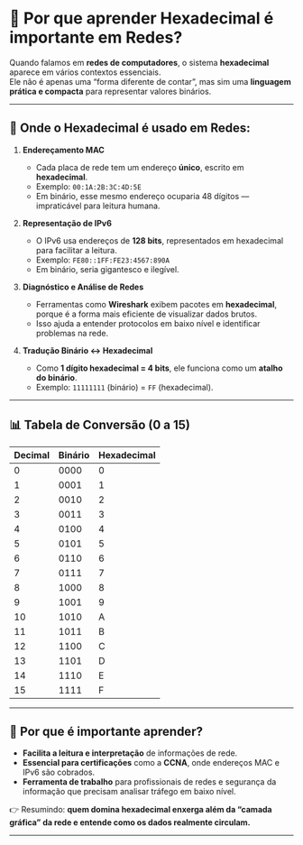 # 🔢 Por que aprender Hexadecimal é importante em Redes?

Quando falamos em **redes de computadores**, o sistema **hexadecimal** aparece em vários contextos essenciais.  
Ele não é apenas uma “forma diferente de contar”, mas sim uma **linguagem prática e compacta** para representar valores binários.

---

## 📌 Onde o Hexadecimal é usado em Redes:

1. **Endereçamento MAC**
   - Cada placa de rede tem um endereço **único**, escrito em **hexadecimal**.
   - Exemplo: `00:1A:2B:3C:4D:5E`
   - Em binário, esse mesmo endereço ocuparia 48 dígitos — impraticável para leitura humana.

2. **Representação de IPv6**
   - O IPv6 usa endereços de **128 bits**, representados em hexadecimal para facilitar a leitura.
   - Exemplo: `FE80::1FF:FE23:4567:890A`
   - Em binário, seria gigantesco e ilegível.

3. **Diagnóstico e Análise de Redes**
   - Ferramentas como **Wireshark** exibem pacotes em **hexadecimal**, porque é a forma mais eficiente de visualizar dados brutos.
   - Isso ajuda a entender protocolos em baixo nível e identificar problemas na rede.

4. **Tradução Binário ↔ Hexadecimal**
   - Como **1 dígito hexadecimal = 4 bits**, ele funciona como um **atalho do binário**.
   - Exemplo: `11111111` (binário) = `FF` (hexadecimal).

---

## 📊 Tabela de Conversão (0 a 15)

| Decimal | Binário | Hexadecimal |
|---------|---------|-------------|
| 0       | 0000    | 0           |
| 1       | 0001    | 1           |
| 2       | 0010    | 2           |
| 3       | 0011    | 3           |
| 4       | 0100    | 4           |
| 5       | 0101    | 5           |
| 6       | 0110    | 6           |
| 7       | 0111    | 7           |
| 8       | 1000    | 8           |
| 9       | 1001    | 9           |
| 10      | 1010    | A           |
| 11      | 1011    | B           |
| 12      | 1100    | C           |
| 13      | 1101    | D           |
| 14      | 1110    | E           |
| 15      | 1111    | F           |

---

## 🚀 Por que é importante aprender?

- **Facilita a leitura e interpretação** de informações de rede.  
- **Essencial para certificações** como a **CCNA**, onde endereços MAC e IPv6 são cobrados.  
- **Ferramenta de trabalho** para profissionais de redes e segurança da informação que precisam analisar tráfego em baixo nível.  

👉 Resumindo: **quem domina hexadecimal enxerga além da “camada gráfica” da rede e entende como os dados realmente circulam.**

---
